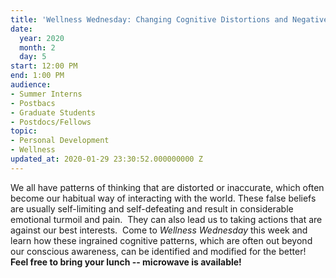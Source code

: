 ```yaml
---
title: 'Wellness Wednesday: Changing Cognitive Distortions and Negative Core Beliefs'
date:
  year: 2020
  month: 2
  day: 5
start: 12:00 PM
end: 1:00 PM
audience:
- Summer Interns
- Postbacs
- Graduate Students
- Postdocs/Fellows
topic:
- Personal Development
- Wellness
updated_at: 2020-01-29 23:30:52.000000000 Z
---
```

We all have patterns of thinking that are distorted or inaccurate, which
often become our habitual way of interacting with the world. These false
beliefs are usually self-limiting and self-defeating and result in
considerable emotional turmoil and pain.  They can also lead us to
taking actions that are against our best interests.  Come to *Wellness
Wednesday* this week and learn how these ingrained cognitive patterns,
which are often out beyond our conscious awareness, can be identified
and modified for the better!  **Feel free to bring your lunch --
microwave is available!**
